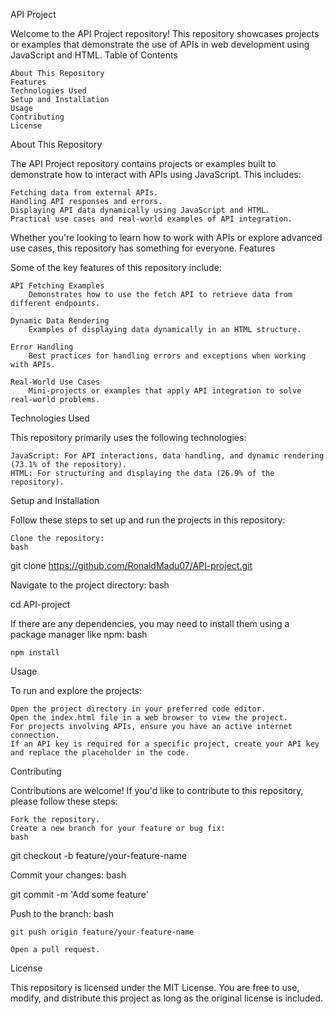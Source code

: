 API Project

Welcome to the API Project repository! This repository showcases projects or examples that demonstrate the use of APIs in web development using JavaScript and HTML.
Table of Contents

    About This Repository
    Features
    Technologies Used
    Setup and Installation
    Usage
    Contributing
    License

About This Repository

The API Project repository contains projects or examples built to demonstrate how to interact with APIs using JavaScript. This includes:

    Fetching data from external APIs.
    Handling API responses and errors.
    Displaying API data dynamically using JavaScript and HTML.
    Practical use cases and real-world examples of API integration.

Whether you're looking to learn how to work with APIs or explore advanced use cases, this repository has something for everyone.
Features

Some of the key features of this repository include:

    API Fetching Examples
        Demonstrates how to use the fetch API to retrieve data from different endpoints.

    Dynamic Data Rendering
        Examples of displaying data dynamically in an HTML structure.

    Error Handling
        Best practices for handling errors and exceptions when working with APIs.

    Real-World Use Cases
        Mini-projects or examples that apply API integration to solve real-world problems.

Technologies Used

This repository primarily uses the following technologies:

    JavaScript: For API interactions, data handling, and dynamic rendering (73.1% of the repository).
    HTML: For structuring and displaying the data (26.9% of the repository).

Setup and Installation

Follow these steps to set up and run the projects in this repository:

    Clone the repository:
    bash

git clone https://github.com/RonaldMadu07/API-project.git

Navigate to the project directory:
bash

cd API-project

If there are any dependencies, you may need to install them using a package manager like npm:
bash

    npm install

Usage

To run and explore the projects:

    Open the project directory in your preferred code editor.
    Open the index.html file in a web browser to view the project.
    For projects involving APIs, ensure you have an active internet connection.
    If an API key is required for a specific project, create your API key and replace the placeholder in the code.

Contributing

Contributions are welcome! If you'd like to contribute to this repository, please follow these steps:

    Fork the repository.
    Create a new branch for your feature or bug fix:
    bash

git checkout -b feature/your-feature-name

Commit your changes:
bash

git commit -m 'Add some feature'

Push to the branch:
bash

    git push origin feature/your-feature-name

    Open a pull request.

License

This repository is licensed under the MIT License. You are free to use, modify, and distribute this project as long as the original license is included.
